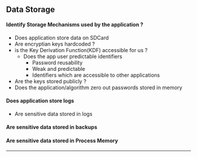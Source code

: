 ## Data Storage

#### Identify Storage Mechanisms used by the application ? 
- Does application store data on SDCard
- Are encryptian keys hardcoded ?
- is the Key Derivation Function(KDF) accessible for us ? 
	- Does the app user predictable identifiers
		- Password reusability
		- Weak and predictable
		- Identifiers which are accessible to other applications 
- Are the keys stored publicly ?
- Does the application/algorithm zero out passwords stored in memory

#### Does application store logs 
- Are sensitive data stored in logs

#### Are sensitive data stored in backups

#### Are sensitive data stored in Process Memory

***